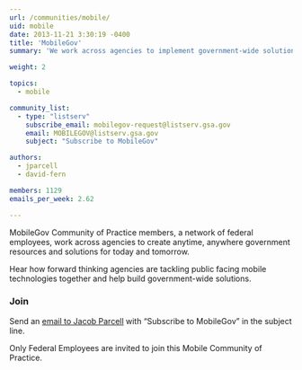 ```yaml
---
url: /communities/mobile/
uid: mobile
date: 2013-11-21 3:30:19 -0400
title: 'MobileGov'
summary: 'We work across agencies to implement government-wide solutions for making mobile technologies better.'

weight: 2

topics:
  - mobile

community_list:
  - type: "listserv"
    subscribe_email: mobilegov-request@listserv.gsa.gov
    email: MOBILEGOV@listserv.gsa.gov
    subject: "Subscribe to MobileGov"

authors:
  - jparcell
  - david-fern

members: 1129
emails_per_week: 2.62

---
```


MobileGov Community of Practice members, a network of federal employees, work across agencies to create anytime, anywhere government resources and solutions for today and tomorrow.

Hear how forward thinking agencies are tackling public facing mobile technologies together and help build government-wide solutions.

### Join
Send an [email to Jacob Parcell](mailto:mobilegov-request@listserv.gsa.gov) with “Subscribe to MobileGov” in the subject line.

Only Federal Employees are invited to join this Mobile Community of Practice.

